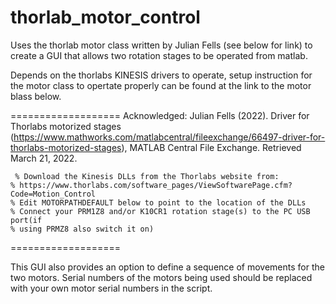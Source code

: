 # thorlab_motor_control

Uses the thorlab motor class written by Julian Fells (see below for link) to create a GUI that allows two rotation stages to be operated from matlab.

Depends on the thorlabs KINESIS drivers to operate, setup instruction for the motor class to opertate properly can be found at the link to the motor blass below.

===================
Acknowledged:
 Julian Fells (2022). Driver for Thorlabs motorized stages (https://www.mathworks.com/matlabcentral/fileexchange/66497-driver-for-thorlabs-motorized-stages), MATLAB Central File Exchange. Retrieved March 21, 2022. 
 
     % Download the Kinesis DLLs from the Thorlabs website from:
    % https://www.thorlabs.com/software_pages/ViewSoftwarePage.cfm?Code=Motion_Control
    % Edit MOTORPATHDEFAULT below to point to the location of the DLLs
    % Connect your PRM1Z8 and/or K10CR1 rotation stage(s) to the PC USB port(if
    % using PRMZ8 also switch it on)
===================    
    

 This GUI also provides an option to define a sequence of movements for the two motors.
 Serial numbers of the motors being used should be replaced with your own motor serial numbers in the script.
 
